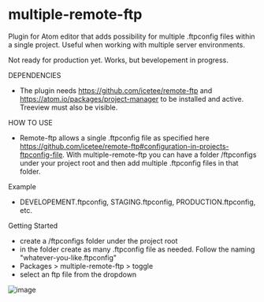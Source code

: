 # multiple-remote-ftp
Plugin for Atom editor that adds possibility for multiple .ftpconfig files within a single project.
Useful when working with multiple server environments.

Not ready for production yet.
Works, but bevelopement in progress.

DEPENDENCIES
- The plugin needs https://github.com/icetee/remote-ftp and https://atom.io/packages/project-manager to be installed and active. Treeview must also be visible.

HOW TO USE 
- Remote-ftp allows a single .ftpconfig file as specified here https://github.com/icetee/remote-ftp#configuration-in-projects-ftpconfig-file. With multiple-remote-ftp you can have a folder /ftpconfigs under your project root and then add multiple .ftpconfig files in that folder. 

Example
- DEVELOPEMENT.ftpconfig, STAGING.ftpconfig, PRODUCTION.ftpconfig, etc.

Getting Started
* create a /ftpconfigs folder under the project root
* in the folder create as many .ftpconfig file as needed. Follow the naming "whatever-you-like.ftpconfig"
* Packages > multiple-remote-ftp > toggle
* select an ftp file from the dropdown 

![image](https://github.com/matteotonini/multiple-remote-ftp/blob/master/screenshot1.png)
